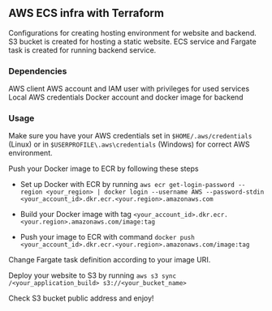 ## AWS ECS infra with Terraform

Configurations for creating hosting environment for website and backend. S3 bucket is created for hosting a static website. ECS service and Fargate task is created for running backend service.

### Dependencies

AWS client
AWS account and IAM user with privileges for used services
Local AWS credentials
Docker account and docker image for backend

### Usage

Make sure you have your AWS credentials set in `$HOME/.aws/credentials` (Linux) or in `$USERPROFILE\.aws\credentials` (Windows) for correct AWS environment.

Push your Docker image to ECR by following these steps

- Set up Docker with ECR by running `aws ecr get-login-password --region <your_region> | docker login --username AWS --password-stdin <your_account_id>.dkr.ecr.<your.region>.amazonaws.com`

- Build your Docker image with tag `<your_account_id>.dkr.ecr.<your.region>.amazonaws.com/image:tag`

- Push your image to ECR with command `docker push <your_account_id>.dkr.ecr.<your.region>.amazonaws.com/image:tag`

Change Fargate task definition according to your image URI.

Deploy your website to S3 by running `aws s3 sync /<your_application_build> s3://<your_bucket_name>`

Check S3 bucket public address and enjoy!

